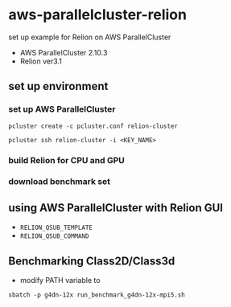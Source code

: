 # aws-parallelcluster-relion

set up example for Relion on AWS ParallelCluster

- AWS ParallelCluster 2.10.3
- Relion ver3.1

## set up environment

### set up AWS ParallelCluster

```
pcluster create -c pcluster.conf relion-cluster
```

```
pcluster ssh relion-cluster -i <KEY_NAME>
```

### build Relion for CPU and GPU


### download benchmark set

## using AWS ParallelCluster with Relion GUI

- `RELION_QSUB_TEMPLATE`
- `RELION_QSUB_COMMAND`

## Benchmarking Class2D/Class3d

- modify PATH variable to 

```
sbatch -p g4dn-12x run_benchmark_g4dn-12x-mpi5.sh
```
